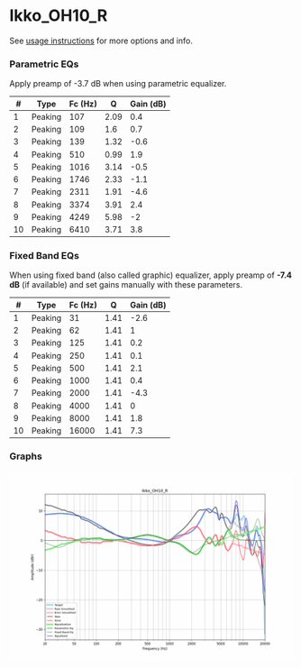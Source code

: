 # Ikko_OH10_R
See [usage instructions](https://github.com/jaakkopasanen/AutoEq#usage) for more options and info.

### Parametric EQs
Apply preamp of -3.7 dB when using parametric equalizer.

|   # | Type    |   Fc (Hz) |    Q |   Gain (dB) |
|-----|---------|-----------|------|-------------|
|   1 | Peaking |       107 | 2.09 |         0.4 |
|   2 | Peaking |       109 | 1.6  |         0.7 |
|   3 | Peaking |       139 | 1.32 |        -0.6 |
|   4 | Peaking |       510 | 0.99 |         1.9 |
|   5 | Peaking |      1016 | 3.14 |        -0.5 |
|   6 | Peaking |      1746 | 2.33 |        -1.1 |
|   7 | Peaking |      2311 | 1.91 |        -4.6 |
|   8 | Peaking |      3374 | 3.91 |         2.4 |
|   9 | Peaking |      4249 | 5.98 |        -2   |
|  10 | Peaking |      6410 | 3.71 |         3.8 |

### Fixed Band EQs
When using fixed band (also called graphic) equalizer, apply preamp of **-7.4 dB** (if available) and set gains manually with these parameters.

|   # | Type    |   Fc (Hz) |    Q |   Gain (dB) |
|-----|---------|-----------|------|-------------|
|   1 | Peaking |        31 | 1.41 |        -2.6 |
|   2 | Peaking |        62 | 1.41 |         1   |
|   3 | Peaking |       125 | 1.41 |         0.2 |
|   4 | Peaking |       250 | 1.41 |         0.1 |
|   5 | Peaking |       500 | 1.41 |         2.1 |
|   6 | Peaking |      1000 | 1.41 |         0.4 |
|   7 | Peaking |      2000 | 1.41 |        -4.3 |
|   8 | Peaking |      4000 | 1.41 |         0   |
|   9 | Peaking |      8000 | 1.41 |         1.8 |
|  10 | Peaking |     16000 | 1.41 |         7.3 |

### Graphs
![](./Ikko_OH10_R.png)
